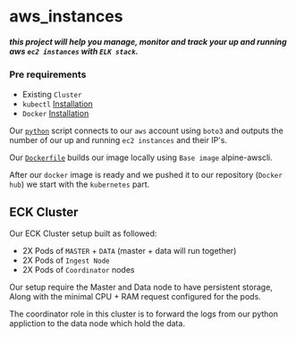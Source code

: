 #                                             **aws_instances**
##### this project will help you manage, monitor and track your up and running aws `ec2 instances` with `ELK stack`.
### Pre requirements

- Existing `Cluster` 
- `kubectl` [Installation](https://kubernetes.io/docs/tasks/tools/install-kubectl/)
- `Docker` [Installation](https://docs.docker.com/engine/install/)

Our [`python`](./app_package/ec2_instance.py) script connects to our `aws` account using `boto3` and outputs the number of our up and running `ec2 instances` and their IP's.

Our [`Dockerfile`](./app_package/Dockerfile) builds our image locally using `Base image` alpine-awscli.

After our `docker` image is ready and we pushed it to our repository (`Docker hub`) we start with the `kubernetes` part. 

## ECK Cluster

Our ECK Cluster setup built as followed:

- 2X Pods of `MASTER` + `DATA` (master + data will run together) 
- 2X Pods  of `Ingest Node`
- 2X Pods of `Coordinator` nodes

Our setup require the Master and Data node to have persistent storage,
Along with the minimal CPU + RAM request configured for the pods.

The coordinator role in this cluster is to forward the logs from our python appliction to the data node which hold the data.

